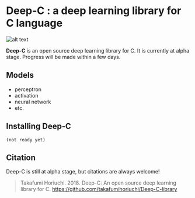 # Deep-C : a deep learning library for C language
![alt text](https://github.com/takafumihoriuchi/Deep-C-library/blob/master/images/hokusai040_main_logo2.png)

**Deep-C** is an open source deep learning library for C. It is currently at alpha stage. Progress will be made within a few days.

## Models
- perceptron
- activation
- neural network
- etc.

## Installing Deep-C
`(not ready yet)`

## Citation
Deep-C is still at alpha stage, but citations are always welcome!
> Takafumi Horiuchi. 2018. Deep-C: An open source deep learning library for C. https://github.com/takafumihoriuchi/Deep-C-library